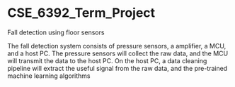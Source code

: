 # CSE_6392_Term_Project
Fall detection using floor sensors

The fall detection system consists of pressure sensors, a amplifier, a MCU, and a host PC. The pressure sensors will collect the raw data, and the MCU will transmit the data to the host PC. On the host PC, a data cleaning pipeline will extract the useful signal from the raw data, and the pre-trained machine learning algorithms 
